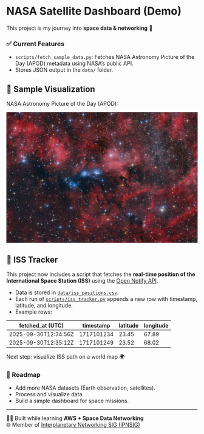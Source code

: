 

# NASA Satellite Dashboard (Demo)

This project is my journey into **space data & networking** 🚀  

### ✅ Current Features
- `scripts/fetch_sample_data.py`: Fetches NASA Astronomy Picture of the Day (APOD) metadata using NASA’s public API.
- Stores JSON output in the `data/` folder.

## 🌌 Sample Visualization

NASA Astronomy Picture of the Day (APOD):

![APOD](docs/screenshots/apod.jpg)

## 🚀 ISS Tracker

This project now includes a script that fetches the **real-time position of the International Space Station (ISS)** using the [Open Notify API](http://api.open-notify.org/).

- Data is stored in [`data/iss_positions.csv`](data/iss_positions.csv).
- Each run of [`scripts/iss_tracker.py`](scripts/iss_tracker.py) appends a new row with timestamp, latitude, and longitude.
- Example rows:

| fetched_at (UTC)          | timestamp   | latitude | longitude |
|----------------------------|-------------|----------|-----------|
| 2025-09-30T12:34:56Z | 1717101234 | 23.45    | 67.89     |
| 2025-09-30T12:35:12Z | 1717101249 | 23.52    | 68.02     |

Next step: visualize ISS path on a world map 🌍


### 📅 Roadmap
- Add more NASA datasets (Earth observation, satellites).
- Process and visualize data.
- Build a simple dashboard for space missions.

---

👩‍💻 Built while learning **AWS + Space Data Networking**  
🌐 Member of [Interplanetary Networking SIG (IPNSIG)](https://ipnsig.org)

